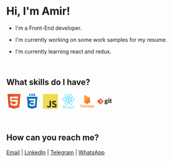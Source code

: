 # Hi, I'm Amir!
- I'm a Front-End developer.

- I'm currently working on some work samples for my resume.

- I'm currently learning react and redux.
<p></p>&nbsp;

## What skills do I have?
<p>
<img src="https://github.com/devicons/devicon/blob/master/icons/html5/html5-original.svg" title="HTML5" alt="HTML" width="40" height="40"/>&nbsp;
<img src="https://github.com/devicons/devicon/blob/master/icons/css3/css3-plain-wordmark.svg"  title="CSS3" alt="CSS" width="40" height="40"/>&nbsp;
<img src="https://github.com/devicons/devicon/blob/master/icons/javascript/javascript-original.svg" title="JavaScript" alt="JavaScript" width="40" height="40"/>&nbsp;
<img src="https://github.com/devicons/devicon/blob/master/icons/react/react-original-wordmark.svg" title="React" alt="React" width="40" height="40"/>&nbsp;
<img src="https://github.com/devicons/devicon/blob/master/icons/firebase/firebase-plain-wordmark.svg" title="Firebase" alt="Firebase" width="40" height="40"/>&nbsp;
<img src="https://github.com/devicons/devicon/blob/master/icons/git/git-original-wordmark.svg" title="Git" **alt="Git" width="40" height="40"/>&nbsp;
</p>
<p></p>&nbsp;

## How can you reach me?
<a href="https://amirrr.valizadeh@gmail.com">Email</a> | 
<a href="www.linkedin.com/in/amirvalizadeh">LinkedIn</a> | 
<a href="https://t.me/v_amirrr">Telegram</a> | 
<a href="https://wa.me/+989330938960">WhatsApp</a>
